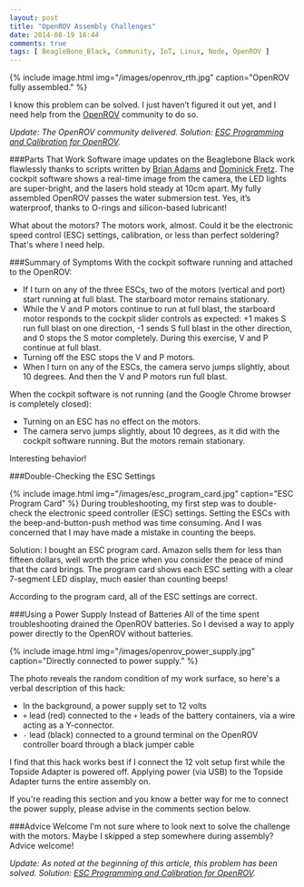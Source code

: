 ```yaml
---
layout: post
title: "OpenROV Assembly Challenges"
date: 2014-08-19 16:44
comments: true
tags: [ BeagleBone_Black, Community, IoT, Linux, Node, OpenROV ]
---
```


{% include image.html img="/images/openrov_rth.jpg" caption="OpenROV fully assembled." %}

I know this problem can be solved. I just haven’t figured it out yet, and I need help from the [OpenROV](http://openrov.com/) community to do so.

_Update: The OpenROV community delivered. Solution: [ESC Programming and Calibration for OpenROV](/blog/2014/08/21/esc-programming-and-calibration-for-openrov/)._

###Parts That Work
Software image updates on the Beaglebone Black work flawlessly thanks to scripts written by [Brian Adams](https://github.com/BrianAdams) and [Dominick Fretz](https://github.com/codewithpassion). The cockpit software shows a real-time image from the camera, the LED lights are super-bright, and the lasers hold steady at 10cm apart. My fully assembled OpenROV passes the water submersion test. Yes, it’s waterproof, thanks to O-rings and silicon-based lubricant!

What about the motors? The motors work, almost. Could it be the
electronic speed control (ESC) settings, calibration, or less than
perfect soldering? That's where I need help.

<!--more-->

###Summary of Symptoms
With the cockpit software running and attached to the OpenROV:

* If I turn on any of the three ESCs, two of the motors (vertical and port) start running at full blast. The starboard motor remains stationary.
* While the V and P motors continue to run at full blast, the starboard motor responds to the cockpit slider controls as expected: +1 makes S run full blast on one direction, -1 sends S full blast in the other direction, and 0 stops the S motor completely. During this exercise, V and P continue at full blast.
* Turning off the ESC stops the V and P motors.
* When I turn on any of the ESCs, the camera servo jumps slightly, about 10 degrees. And then the V and P motors run full blast.

When the cockpit software is not running (and the Google Chrome browser is completely closed):

* Turning on an ESC has no effect on the motors.
* The camera servo jumps slightly, about 10 degrees, as it did with the cockpit software running. But the motors remain stationary.

Interesting behavior!

###Double-Checking the ESC Settings

{% include image.html img="/images/esc_program_card.jpg" caption="ESC Program Card" %}
During troubleshooting, my first step was to double-check the electronic speed controller (ESC) settings. Setting the ESCs with the beep-and-button-push method was time consuming. And I was concerned that I may have made a mistake in counting the beeps.

Solution: I bought an ESC program card. Amazon sells them for less than fifteen dollars, well worth the price when you consider the peace of mind that the card brings. The program card shows each ESC setting with a clear 7-segment LED display, much easier than counting beeps!

According to the program card, all of the ESC settings are correct.

###Using a Power Supply Instead of Batteries
All of the time spent troubleshooting drained the OpenROV batteries. So I devised a way to apply power directly to the OpenROV without batteries.

{% include image.html img="/images/openrov_power_supply.jpg" caption="Directly connected to power supply." %}

The photo reveals the random condition of my work surface, so here's a verbal description of this hack:

* In the background, a power supply set to 12 volts
* `+` lead (red) connected to the `+` leads of the battery containers, via a wire acting as a Y-connector.
* `-` lead (black) connected to a ground terminal on the OpenROV controller board through a black jumper cable

I find that this hack works best if I connect the 12 volt setup first while the Topside Adapter is powered off. Applying power (via USB) to the Topside Adapter turns the entire assembly on. 

If you're reading this section and you know a better way for me to connect the power supply, please advise in the comments section below.

###Advice Welcome
I'm not sure where to look next to solve the challenge with the motors. Maybe I skipped a step somewhere during assembly? Advice welcome!

_Update: As noted at the beginning of this article, this problem has been solved. Solution: [ESC Programming and Calibration for OpenROV](/blog/2014/08/21/esc-programming-and-calibration-for-openrov/)._

